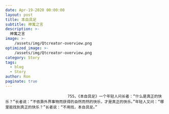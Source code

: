 ```yaml
---
date: Apr-19-2020 00:00:00
layout: post
title: 本自具足
subtitle: 神寓之言
description: >-
  神寓之言
image: >-
    /assets/img/Qtcreator-overview.png
optimized_image: >-
    /assets/img/Qtcreator-overview.png
category: Story
tags:
  - blog
  - Story
author: Ron
paginate: true
---
```


							　　755，《本自具足》一个年轻人问长者：“什么是真正的快乐？”长者说：“不依靠外界事物而获得的自然而然的快乐，才是真正的快乐。”年轻人又问：“哪里能找到真正的快乐？”长者说：“不用找，本自具足。”
							
							
						